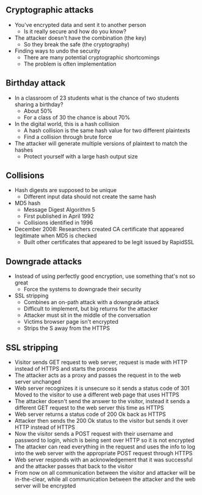 ## Cryptographic attacks
- You've encrypted data and sent it to another person
	- Is it really secure and how do you know?
- The attacker doesn't have the combination (the key)
	- So they break the safe (the cryptography)
- Finding ways to undo the security
	- There are many potential cryptographic shortcomings
	- The problem is often implementation
## Birthday attack
- In a classroom of 23 students what is the chance of two students sharing a birthday?
	- About 50%
	- For a class of 30 the chance is about 70%
- In the digital world, this is a hash collision
	- A hash collision is the same hash value for two different plaintexts
	- Find a collision through brute force
- The attacker will generate multiple versions of plaintext to match the hashes
	- Protect yourself with a large hash output size
## Collisions
- Hash digests are supposed to be unique
	- Different input data should not create the same hash
- MD5 hash
	- Message Digest Algorithm 5
	- First published in April 1992
	- Collisions identified in 1996
- December 2008: Researchers created CA certificate that appeared legitimate when MD5 is checked
	- Built other certificates that appeared to be legit issued by RapidSSL
## Downgrade attacks
- Instead of using perfectly good encryption, use something that's not so great
	- Force the systems to downgrade their security
- SSL stripping
	- Combines an on-path attack with a downgrade attack
	- Difficult to implement, but big returns for the attacker
	- Attacker must sit in the middle of the conversation
	- Victims browser page isn't encrypted
	- Strips the S away from the HTTPS
## SSL stripping
- Visitor sends GET request to web server, request is made with HTTP instead of HTTPS and starts the process
- The attacker acts as a proxy and passes the request in to the web server unchanged
- Web server recognizes it is unsecure so it sends a status code of 301 Moved to the visitor to use a different web page that uses HTTPS
- The attacker doesn't send the answer to the visitor, instead it sends a different GET request to the web server this time as HTTPS
- Web server returns a status code of 200 Ok back as HTTPS
- Attacker then sends the 200 Ok status to the visitor but sends it over HTTP instead of HTTPS
- Now the visitor sends a POST request with their username and password to login, which is being sent over HTTP so it is not encrypted
- The attacker can read everything in the request and uses the info to log into the web server with the appropriate POST request through HTTPS
- Web server responds with an acknowledgement that it was successful and the attacker passes that back to the visitor
- From now on all communication between the visitor and attacker will be in-the-clear, while all communication between the attacker and the web server will be encrypted
